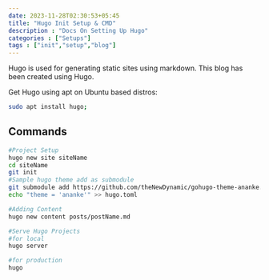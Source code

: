 ```yaml
---
date: 2023-11-28T02:30:53+05:45
title: "Hugo Init Setup & CMD"
description : "Docs On Setting Up Hugo"
categories : ["Setups"]
tags : ["init","setup","blog"]
---
```


Hugo is used for generating static sites using markdown. This blog has been created using Hugo.

Get Hugo using apt on Ubuntu based distros:

```bash
sudo apt install hugo;
```

## Commands

```bash
#Project Setup
hugo new site siteName
cd siteName
git init
#Sample hugo theme add as submodule
git submodule add https://github.com/theNewDynamic/gohugo-theme-ananke.git themes/ananke
echo "theme = 'ananke'" >> hugo.toml

#Adding Content
hugo new content posts/postName.md

#Serve Hugo Projects
#for local
hugo server

#for production
hugo
```
